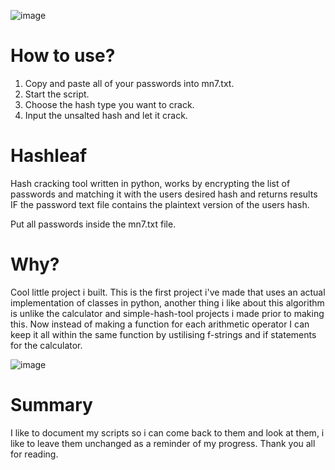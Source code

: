 ![image](https://github.com/coolpancakes/hashleaf/assets/73265375/b94dba02-644c-4e1a-8443-16c72e1bf20d)

# How to use?
1. Copy and paste all of your passwords into mn7.txt.
2. Start the script.
3. Choose the hash type you want to crack.
4. Input the unsalted hash and let it crack. 

# Hashleaf
Hash cracking tool written in python, works by encrypting the list of passwords and matching it with the users desired hash and returns results IF the password text file contains the plaintext version of the users hash.

Put all passwords inside the mn7.txt file. 

# Why?
Cool little project i built. This is the first project i've made that uses an actual implementation of classes in python, another thing i like about this algorithm is unlike the calculator and simple-hash-tool projects i made prior to making this. Now instead of making a function for each arithmetic operator I can keep it all within the same function by ustilising f-strings and if statements for the calculator. 

![image](https://github.com/coolpancakes/hashleaf/assets/73265375/bea640b4-d51c-45ae-b68f-b1d091fe084c)  

# Summary

I like to document my scripts so i can come back to them and look at them, i like to leave them unchanged as a reminder of my progress. Thank you all for reading.  

